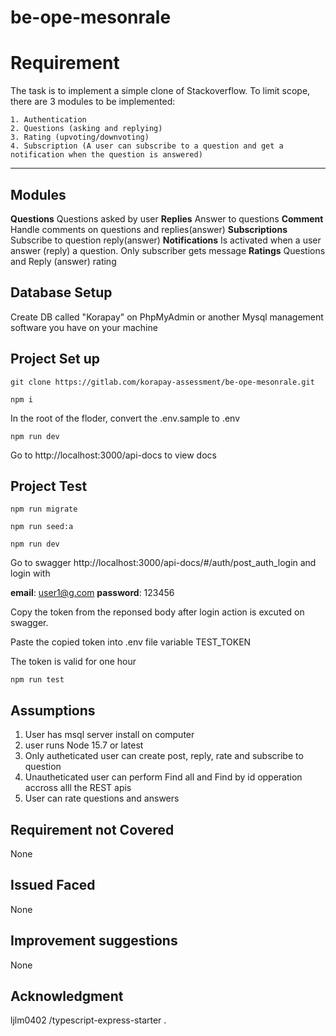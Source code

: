 # be-ope-mesonrale

# Requirement

The task is to implement a simple clone of Stackoverflow. To limit
scope, there are 3 modules to be implemented:
```
1. Authentication
2. Questions (asking and replying)
3. Rating (upvoting/downvoting)
4. Subscription (A user can subscribe to a question and get a
notification when the question is answered)
```
***


## Modules
**Questions** Questions asked by user
**Replies** Answer to questions
**Comment** Handle comments on questions and replies(answer)
**Subscriptions** Subscribe to question reply(answer)
**Notifications** Is activated when a user answer (reply) a question. Only subscriber gets message
**Ratings** Questions and Reply (answer) rating

## Database Setup
Create DB called "Korapay" on PhpMyAdmin or another Mysql management software you have on your machine

## Project Set up
`git clone https://gitlab.com/korapay-assessment/be-ope-mesonrale.git`

`npm i`

 In the root of the floder, convert the .env.sample to .env 

`npm run dev`

Go to http://localhost:3000/api-docs to view docs

## Project Test
`npm run migrate`

`npm run seed:a`

`npm run dev`

 
 Go to swagger http://localhost:3000/api-docs/#/auth/post_auth_login    and login with

  **email**: user1@g.com 
  **password**: 123456

  Copy the token from the reponsed body after login action is excuted on swagger.
  
  Paste the copied token  into .env file variable TEST_TOKEN

  The token is valid for one hour

 `npm run test`

## Assumptions
1. User has msql server install on computer
2. user runs Node 15.7 or latest 
3. Only autheticated user can create post, reply, rate and subscribe to question
4. Unautheticated user can perform Find all and Find by id opperation accross alll the REST apis
5. User can rate questions and answers 

## Requirement not Covered
None

## Issued Faced
None

## Improvement suggestions
None


## Acknowledgment
 ljlm0402 /typescript-express-starter .




